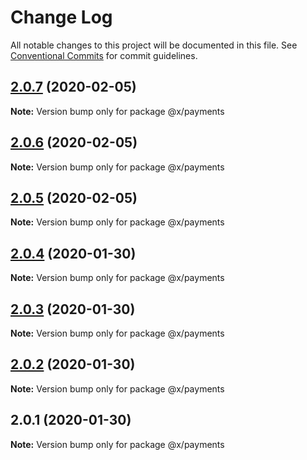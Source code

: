 # Change Log

All notable changes to this project will be documented in this file.
See [Conventional Commits](https://conventionalcommits.org) for commit guidelines.

## [2.0.7](https://github.com/whitehorse5353/lerna-e2e/compare/@x/payments@2.0.6...@x/payments@2.0.7) (2020-02-05)

**Note:** Version bump only for package @x/payments





## [2.0.6](https://github.com/whitehorse5353/lerna-e2e/compare/@x/payments@2.0.5...@x/payments@2.0.6) (2020-02-05)

**Note:** Version bump only for package @x/payments





## [2.0.5](https://github.com/whitehorse5353/lerna-e2e/compare/@x/payments@2.0.4...@x/payments@2.0.5) (2020-02-05)

**Note:** Version bump only for package @x/payments





## [2.0.4](https://github.com/whitehorse5353/lerna-e2e/compare/@x/payments@2.0.3...@x/payments@2.0.4) (2020-01-30)

**Note:** Version bump only for package @x/payments





## [2.0.3](https://github.com/whitehorse5353/lerna-e2e/compare/@x/payments@2.0.2...@x/payments@2.0.3) (2020-01-30)

**Note:** Version bump only for package @x/payments





## [2.0.2](https://github.com/whitehorse5353/lerna-e2e/compare/@x/payments@2.0.1...@x/payments@2.0.2) (2020-01-30)

**Note:** Version bump only for package @x/payments





## 2.0.1 (2020-01-30)

**Note:** Version bump only for package @x/payments
